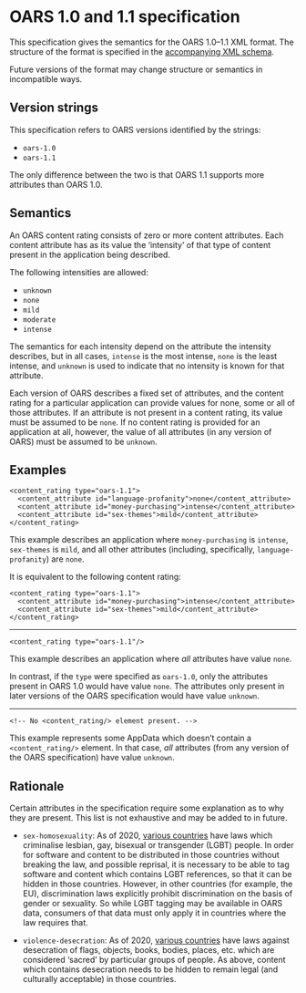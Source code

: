 OARS 1.0 and 1.1 specification
===

This specification gives the semantics for the OARS 1.0–1.1 XML format. The
structure of the format is specified in the
[accompanying XML schema](./oars-1.1.rnc).

Future versions of the format may change structure or semantics in incompatible
ways.

Version strings
---

This specification refers to OARS versions identified by the strings:
 * `oars-1.0`
 * `oars-1.1`

The only difference between the two is that OARS 1.1 supports more attributes
than OARS 1.0.

Semantics
---

An OARS content rating consists of zero or more content attributes. Each content
attribute has as its value the ‘intensity’ of that type of content present in
the application being described.

The following intensities are allowed:
 * `unknown`
 * `none`
 * `mild`
 * `moderate`
 * `intense`

The semantics for each intensity depend on the attribute the intensity
describes, but in all cases, `intense` is the most intense, `none` is the least
intense, and `unknown` is used to indicate that no intensity is known for that
attribute.

Each version of OARS describes a fixed set of attributes, and the content rating
for a particular application can provide values for none, some or all of those
attributes. If an attribute is not present in a content rating, its value must
be assumed to be `none`. If no content rating is provided for an application at
all, however, the value of all attributes (in any version of OARS) must be
assumed to be `unknown`.

Examples
---

```
<content_rating type="oars-1.1">
  <content_attribute id="language-profanity">none</content_attribute>
  <content_attribute id="money-purchasing">intense</content_attribute>
  <content_attribute id="sex-themes">mild</content_attribute>
</content_rating>
```

This example describes an application where `money-purchasing` is `intense`,
`sex-themes` is `mild`, and all other attributes (including, specifically,
`language-profanity`) are `none`.

It is equivalent to the following content rating:
```
<content_rating type="oars-1.1">
  <content_attribute id="money-purchasing">intense</content_attribute>
  <content_attribute id="sex-themes">mild</content_attribute>
</content_rating>
```

---

```
<content_rating type="oars-1.1"/>
```

This example describes an application where *all* attributes have value `none`.

In contrast, if the `type` were specified as `oars-1.0`, only the attributes
present in OARS 1.0 would have value `none`. The attributes only present in
later versions of the OARS specification would have value `unknown`.

---

```
<!-- No <content_rating/> element present. -->
```

This example represents some AppData which doesn’t contain a `<content_rating/>`
element. In that case, *all* attributes (from any version of the OARS
specification) have value `unknown`.

Rationale
---

Certain attributes in the specification require some explanation as to why they
are present. This list is not exhaustive and may be added to in future.

 * `sex-homosexuality`: As of 2020,
   [various countries](https://www.humandignitytrust.org/lgbt-the-law/map-of-criminalisation/)
   have laws which criminalise lesbian, gay, bisexual or transgender (LGBT)
   people. In order for software and content to be distributed in those
   countries without breaking the law, and possible reprisal, it is necessary to
   be able to tag software and content which contains LGBT references, so that
   it can be hidden in those countries.
   However, in other countries (for example, the EU), discrimination laws
   explicitly prohibit discrimination on the basis of gender or sexuality. So
   while LGBT tagging may be available in OARS data, consumers of that data must
   only apply it in countries where the law requires that.

 * `violence-desecration`: As of 2020,
   [various countries](https://en.wikipedia.org/wiki/Flag_desecration) have laws
   against desecration of flags, objects, books, bodies, places, etc. which are
   considered ‘sacred’ by particular groups of people. As above, content which
   contains desecration needs to be hidden to remain legal (and culturally
   acceptable) in those countries.
